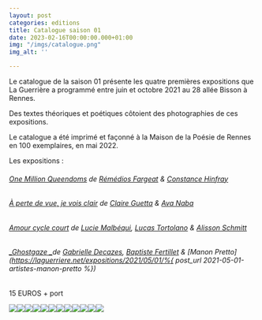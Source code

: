 ```yaml
---
layout: post
categories: editions
title: Catalogue saison 01
date: 2023-02-16T00:00:00.000+01:00
img: "/imgs/catalogue.png"
img_alt: ''

---
```

Le catalogue de la saison 01 présente les quatre premières expositions que La Guerrière a programmé entre juin et octobre 2021 au 28 allée Bisson à Rennes.

Des textes théoriques et poétiques côtoient des photographies de ces expositions.

Le catalogue a été imprimé et façonné à la Maison de la Poésie de Rennes en 100 exemplaires, en mai 2022.

Les expositions :

###### [_One Million Queendoms_](https://laguerriere.net/expositions/2021/05/04/expos-exposition01.html) de [Rémédios Fargeat](https://laguerriere.net/artistes/2021/05/08/artistes-remedios-fargeat.html) & [Constance Hinfray](https://laguerriere.net/artistes/2021/05/05/artistes-constance-hinfray.html)

###### [_À perte de vue, je vois clair_](https://laguerriere.net/expositions/2021/05/03/expos-exposition02.html) _de_ [Claire Guetta](https://laguerriere.net/artistes/2021/05/06/artistes-claire-guetta.html) & [Ava Naba](https://laguerriere.net/artistes/2021/05/03/artistes-vincent-naba.html)

###### [_Amour cycle court_](https://laguerriere.net/expositions/2021/05/02/expos-exposition03.html) de [Lucie Malbéqui](https://laguerriere.net/artistes/2021/05/04/artistes-lucie-malbequi.html), [Lucas Tortolano](https://laguerriere.net/artistes/2021/04/29/artistes-lucas-tortolano.html) & [Alisson Schmitt](https://laguerriere.net/artistes/2021/04/30/artistes-alisson-schmitt.html)

###### [_Ghostgaze _](https://laguerriere.net/expositions/2021/05/01/expos-exposition04.html)de [Gabrielle Decazes](https://laguerriere.net/artistes/2021/05/09/artistes-gabrielle-decazes.html), [Baptiste Fertillet](https://laguerriere.net/artistes/2021/05/07/artistes-baptiste-fertillet.html) & [Manon Pretto](https://laguerriere.net/expositions/2021/05/01/%{ post_url 2021-05-01-artistes-manon-pretto %})

15 EUROS + port

![](/imgs/dscf6851-copie.jpg)![](/imgs/dscf6853-copie.jpg)![](/imgs/dscf6855-copie.jpg)![](/imgs/dscf6856-copie.jpg)![](/imgs/dscf6857-copie.jpg)![](/imgs/dscf6858-copie.jpg)![](/imgs/dscf6859-copie.jpg)![](/imgs/dscf6860-copie.jpg)![](/imgs/dscf6861-copie.jpg)![](/imgs/dscf6862-copie.jpg)![](/imgs/dscf6863-copie.jpg)![](/imgs/dscf6864-copie.jpg)